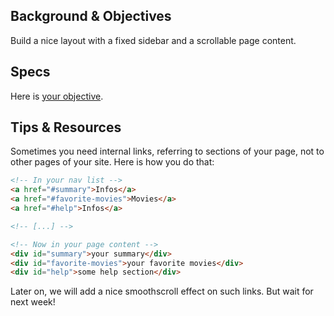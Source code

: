 ## Background & Objectives

Build a nice layout with a fixed sidebar and a scrollable page content.

## Specs

Here is [your objective](https://lewagon.github.io/html-css-challenges/05-fixed-sidebar/).

## Tips & Resources

Sometimes you need internal links, referring to sections of your page, not to other pages of your site. Here is how you do that:

```html
<!-- In your nav list -->
<a href="#summary">Infos</a>
<a href="#favorite-movies">Movies</a>
<a href="#help">Infos</a>

<!-- [...] -->

<!-- Now in your page content -->
<div id="summary">your summary</div>
<div id="favorite-movies">your favorite movies</div>
<div id="help">some help section</div>
```

Later on, we will add a nice smoothscroll effect on such links. But wait for next week!
